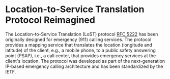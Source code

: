 # Location-to-Service Translation Protocol Reimagined

The Location-to-Service Translation (LoST) protocol [RFC 5222](https://www.rfc-editor.org/rfc/rfc5222.html) has been originally designed for emergency (911) calling services. The protocol provides a mapping service that translates the location (longitude and latitude) of the client, e.g., a mobile phone, to a public safety answering point (PSAP), i.e., a call center, that provides emergency services at the client's location. The protocol was developed as part of the next-generation IP-based emergency calling architecture and has been standardized by the IETF.

